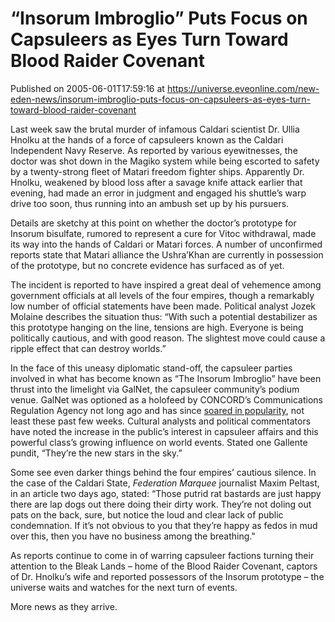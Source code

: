 # “Insorum Imbroglio” Puts Focus on Capsuleers as Eyes Turn Toward Blood Raider Covenant
Published on 2005-06-01T17:59:16 at https://universe.eveonline.com/new-eden-news/insorum-imbroglio-puts-focus-on-capsuleers-as-eyes-turn-toward-blood-raider-covenant

Last week saw the brutal murder of infamous Caldari scientist Dr. Ullia Hnolku at the hands of a force of capsuleers known as the Caldari Independent Navy Reserve. As reported by various eyewitnesses, the doctor was shot down in the Magiko system while being escorted to safety by a twenty-strong fleet of Matari freedom fighter ships. Apparently Dr. Hnolku, weakened by blood loss after a savage knife attack earlier that evening, had made an error in judgment and engaged his shuttle’s warp drive too soon, thus running into an ambush set up by his pursuers.   
  
Details are sketchy at this point on whether the doctor’s prototype for Insorum bisulfate, rumored to represent a cure for Vitoc withdrawal, made its way into the hands of Caldari or Matari forces. A number of unconfirmed reports state that Matari alliance the Ushra’Khan are currently in possession of the prototype, but no concrete evidence has surfaced as of yet.   
  
The incident is reported to have inspired a great deal of vehemence among government officials at all levels of the four empires, though a remarkably low number of official statements have been made. Political analyst Jozek Molaine describes the situation thus: “With such a potential destabilizer as this prototype hanging on the line, tensions are high. Everyone is being politically cautious, and with good reason. The slightest move could cause a ripple effect that can destroy worlds.”   
  
In the face of this uneasy diplomatic stand-off, the capsuleer parties involved in what has become known as “The Insorum Imbroglio” have been thrust into the limelight via GalNet, the capsuleer community’s podium venue. GalNet was optioned as a holofeed by CONCORD’s Communications Regulation Agency not long ago and has since [soared in popularity](http://myeve.eve-online.com/news.asp?a=single&nid=652&tid=4), not least these past few weeks. Cultural analysts and political commentators have noted the increase in the public’s interest in capsuleer affairs and this powerful class’s growing influence on world events. Stated one Gallente pundit, “They’re the new stars in the sky.”   
  
Some see even darker things behind the four empires’ cautious silence. In the case of the Caldari State, _Federation Marquee_ journalist Maxim Peltast, in an article two days ago, stated: “Those putrid rat bastards are just happy there are lap dogs out there doing their dirty work. They’re not doling out pats on the back, sure, but notice the loud and clear lack of public condemnation. If it’s not obvious to you that they’re happy as fedos in mud over this, then you have no business among the breathing."   
  
As reports continue to come in of warring capsuleer factions turning their attention to the Bleak Lands – home of the Blood Raider Covenant, captors of Dr. Hnolku’s wife and reported possessors of the Insorum prototype – the universe waits and watches for the next turn of events.   
  
More news as they arrive.
